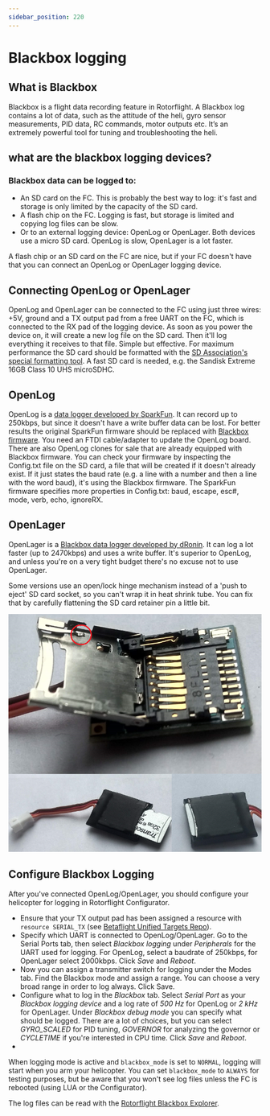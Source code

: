 ```yaml
---
sidebar_position: 220
---
```


# Blackbox logging

## What is Blackbox

Blackbox is a flight data recording feature in Rotorflight. A Blackbox log contains a lot of data, such as the attitude of the heli, gyro sensor measurements, PID data,  RC commands, motor outputs etc. It’s an extremely powerful tool for tuning and troubleshooting the heli.

## what are the blackbox logging devices?

### Blackbox data can be logged to:

* An SD card on the FC. This is probably the best way to log: it's fast and storage is only limited by the capacity of the SD card.
* A flash chip on the FC. Logging is fast, but storage is limited and copying log files can be slow.
* Or to an external logging device: OpenLog or OpenLager. Both devices use a micro SD card. OpenLog is slow, OpenLager is a lot faster.
  
A flash chip or an SD card on the FC are nice, but if your FC doesn't have that you can connect an OpenLog or OpenLager logging device.

## Connecting OpenLog or OpenLager

OpenLog and OpenLager can be connected to the FC using just three wires: +5V, ground and a TX output pad from a free UART on the FC, which is connected to the RX pad of the logging device. As soon as you power the device on, it will create a new log file on the SD card. Then it'll log everything it receives to that file. Simple but effective. For maximum performance the SD card should be formatted with the [SD Association's special formatting tool](https://www.sdcard.org/downloads/formatter). A fast SD card is needed, e.g. the Sandisk Extreme 16GB Class 10 UHS microSDHC.

## OpenLog

OpenLog is a [data logger developed by SparkFun](https://www.sparkfun.com/products/13712). It can record up to 250kbps, but since it doesn't have a write buffer data can be lost. For better results the original SparkFun firmware should be replaced with [Blackbox firmware](https://github.com/cleanflight/blackbox-firmware). You need an FTDI cable/adapter to update the OpenLog board. There are also OpenLog clones for sale that are already equipped with Blackbox firmware. You can check your firmware by inspecting the Config.txt file on the SD card, a file that will be created if it doesn't already exist. If it just states the baud rate (e.g. a line with a number and then a line with the word baud), it's using the Blackbox firmware. The SparkFun firmware specifies more properties in Config.txt: baud, escape, esc#, mode, verb, echo, ignoreRX.

## OpenLager

OpenLager is a [Blackbox data logger developed by dRonin](https://github.com/d-ronin/openlager/wiki). It can log a lot faster (up to 2470kbps) and uses a write buffer. It's superior to OpenLog, and unless you're on a very tight budget there's no excuse not to use OpenLager.

Some versions use an open/lock hinge mechanism instead of a 'push to eject' SD card socket, so you can't wrap it in heat shrink tube. You can fix that by carefully flattening the SD card retainer pin a little bit.

![OpenLarger](./img/OpenLager-slide-in-fix.png)

## Configure Blackbox Logging

After you've connected OpenLog/OpenLager, you should configure your helicopter for logging in Rotorflight Configurator.

* Ensure that your TX output pad has been assigned a resource with `resource SERIAL_TX` (see [Betaflight Unified Targets Repo](https://github.com/betaflight/unified-targets/tree/master/configs/default)).
* Specify which UART is connected to OpenLog/OpenLager. Go to the Serial Ports tab, then select _Blackbox logging_ under _Peripherals_ for the UART used for logging. For OpenLog, select a baudrate of 250kbps, for OpenLager select 2000kbps. Click _Save_ and _Reboot_.
* Now you can assign a transmitter switch for logging under the Modes tab. Find the Blackbox mode and assign a range. You can choose a very broad range in order to log always. Click Save.
* Configure what to log in the _Blackbox_ tab. Select _Serial Port_ as your _Blackbox logging device_ and a log rate of _500 Hz_ for OpenLog or _2 kHz_ for OpenLager. Under _Blackbox debug mode_ you can specify what should be logged. There are a lot of choices, but you can select _GYRO_SCALED_ for PID tuning, _GOVERNOR_ for analyzing the governor or _CYCLETIME_ if you're interested in CPU time. Click _Save_ and _Reboot_.
* 
When logging mode is active and `blackbox_mode` is set to `NORMAL`, logging will start when you arm your helicopter. You can set `blackbox_mode` to `ALWAYS` for testing purposes, but be aware that you won't see log files unless the FC is rebooted (using LUA or the Configurator).

The log files can be read with the [Rotorflight Blackbox Explorer](https://github.com/rotorflight/rotorflight-blackbox).
